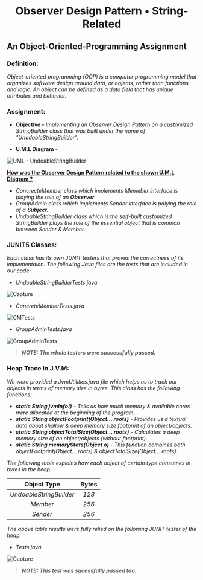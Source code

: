 <h1 align="center"> Observer Design Pattern • String-Related </h1>
<h2> An Object-Oriented-Programming Assignment </h2>
 
 <h3> Definition: </h3>
 
_Object-oriented programming (OOP) is a computer programming model that organizes software design around data, or objects, rather than functions and logic. An object can be defined as a data field that has unique attributes and behavior._

<h3> Assignment: </h3>

* **Objective -** _Implementing an Observer Design Pattern on a customized StringBuilder class that was built under the name of "UnodableStringBuilder"._

* **U.M.L Diagram** - 

![UML - UndoableStringBuilder](https://user-images.githubusercontent.com/75171676/209716339-8216c442-9362-4bd8-83a5-217d4161b58c.JPG)

<ins>**How was the Observer Design Pattern related to the shown U.M.L Diagram ?**</ins>
* _ConcrecteMember class which implements Memeber interface is playing the role of an **Observer**._
* _GroupAdmin class which implements Sender interface is palying the role of a **Subject**._
* _UndoableStringBuilder class which is the self-built customized StringBuilder plays the role of the essential object that is common between Sender & Member._

<h3> JUNIT5 Classes: </h3>

_Each class has its own JUNIT testers that proves the correctness of its implementaion. The following Java files are the tests that are included in our code:_

* _UndoableStringBuilderTests.java_

![Capture](https://user-images.githubusercontent.com/75171676/209718251-6fe3b07c-8452-4a13-87f9-ab8f91d00854.PNG)

* _ConcreteMemberTests.java_

![CMTests](https://user-images.githubusercontent.com/75171676/209718372-3863e109-a096-41eb-b2c2-69793cfdd794.PNG)


* _GroupAdminTests.java_

![GroupAdminTests](https://user-images.githubusercontent.com/75171676/209718427-c112adff-e67d-4398-859e-591f530e5808.PNG)

> _**NOTE: The whole testers were successfully passed.**_

<h3> Heap Trace In J.V.M: </h3>

_We were provided a JvmUtilities.java file which helps us to track our objects in terms of memory size in bytes. This class has the following functions:_

* _**static String jvmInfo()** - Tells us how much memory & available cores were allocated at the beginning of the program._ 
* _**static String objectFootprint(Object... roots)** - Provides us a textual data about shallow & deep memory size footprint of an object/objects._
* _**static String objectTotalSize(Object... roots)** - Calculates a deep memory size of an object/objects (without footprint)._
* _**static String memoryStats(Object o)** - This function combines both objectFootprint(Object... roots) & objectTotalSize(Object... roots)._

_The following table explains how each object of certain type consumes in bytes in the heap:_

| Object Type | Bytes |
|:-------------:|:-------------:|
| _UndoableStringBuilder_ | _128_ |
| _Member_      | _256_ |
| _Sender_ | _256_ |

_The above table results were fully relied on the following JUNIT tester of the heap:_

* _Tests.java_

![Capture](https://user-images.githubusercontent.com/75171676/209722646-aa1f670c-f792-44d6-bed0-6b255ad4a9ad.PNG)

> _**NOTE: This test was sucessfully passed too.**_




